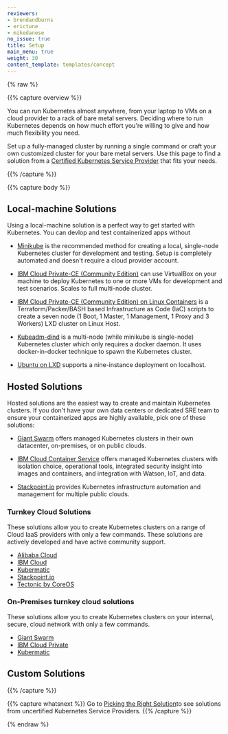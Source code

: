 ```yaml
---
reviewers:
- brendandburns
- erictune
- mikedanese
no_issue: true
title: Setup
main_menu: true
weight: 30
content_template: templates/concept
---
```

{% raw  %}

{{% capture overview %}}

You can run Kubernetes almost anywhere, from your laptop to VMs on a cloud
provider to a rack of bare metal servers. Deciding where to run Kubernetes
depends on how much effort you're willing to give and how much flexibility you
need.

Set up a fully-managed cluster by running a single command or craft your own
customized cluster for your bare metal servers. Use this page to find a
solution from a [Certified Kubernetes Service Provider](/partners/#kcsp)
that fits your needs.

{{% /capture %}}

{{% capture body %}}

## Local-machine Solutions

Using a local-machine solution is a perfect way to get started with Kubernetes.
You can devlop and test containerized apps without

* [Minikube](/docs/setup/minikube/) is the recommended method for creating a
local, single-node Kubernetes cluster for development and testing. Setup is
completely automated and doesn't require a cloud provider account.

* [IBM Cloud Private-CE (Community Edition)](https://github.com/IBM/deploy-ibm-cloud-private)
can use VirtualBox on your machine to deploy Kubernetes to one or more VMs for
development and test scenarios. Scales to full multi-node cluster.

* [IBM Cloud Private-CE (Community Edition) on Linux Containers](https://github.com/HSBawa/icp-ce-on-linux-containers) is a
Terraform/Packer/BASH based Infrastructure as Code (IaC) scripts to create a
seven node (1 Boot, 1 Master, 1 Management, 1 Proxy and 3 Workers) LXD cluster
on  Linux Host.

* [Kubeadm-dind](https://github.com/kubernetes-sigs/kubeadm-dind-cluster) is a
multi-node (while minikube is single-node) Kubernetes cluster which only
requires a docker daemon. It uses docker-in-docker technique to spawn the
Kubernetes cluster.

* [Ubuntu on LXD](/docs/getting-started-guides/ubuntu/local/) supports a
nine-instance deployment on localhost.

## Hosted Solutions

Hosted solutions are the easiest way to create and maintain Kubernetes clusters.
If you don't have your own data centers or dedicated SRE team to ensure your
containerized apps are highly available, pick one of these solutions:

* [Giant Swarm](https://giantswarm.io/product/) offers managed Kubernetes
clusters in their own datacenter, on-premises, or on public clouds.

* [IBM Cloud Container Service](https://console.bluemix.net/docs/containers/container_index.html)
offers managed Kubernetes clusters with isolation choice, operational tools,
integrated security insight into images and containers, and integration with
Watson, IoT, and data.

* [Stackpoint.io](https://stackpoint.io) provides Kubernetes infrastructure
automation and management for multiple public clouds.

### Turnkey Cloud Solutions

These solutions allow you to create Kubernetes clusters on a range of Cloud IaaS
providers with only a few commands. These solutions are actively developed and
have active community support.

* [Alibaba Cloud](/docs/setup/turnkey/alibaba-cloud/)
* [IBM Cloud](https://github.com/patrocinio/kubernetes-softlayer)
* [Kubermatic](https://cloud.kubermatic.io)
* [Stackpoint.io](/docs/setup/turnkey/stackpoint/)
* [Tectonic by CoreOS](https://coreos.com/tectonic)

### On-Premises turnkey cloud solutions
These solutions allow you to create Kubernetes clusters on your internal, secure,
cloud network with only a few commands.

* [Giant Swarm](https://giantswarm.io/product/)
* [IBM Cloud Private](https://www.ibm.com/cloud-computing/products/ibm-cloud-private/)
* [Kubermatic](https://www.loodse.com)

## Custom Solutions



{{% /capture %}}

{{% capture whatsnext %}}
Go to [Picking the Right Solution](/docs/setup/pick-right-solution/)to see solutions from uncertified Kubernetes Service Providers.
{{% /capture %}}

{% endraw %}
